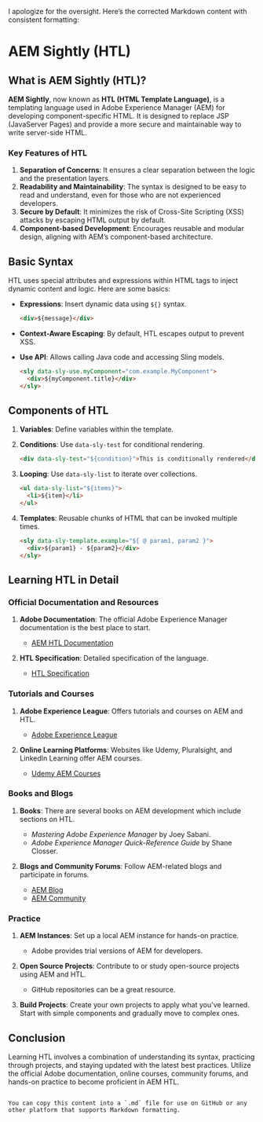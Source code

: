 I apologize for the oversight. Here’s the corrected Markdown content with consistent formatting:


# AEM Sightly (HTL)

## What is AEM Sightly (HTL)?

**AEM Sightly**, now known as **HTL (HTML Template Language)**, is a templating language used in Adobe Experience Manager (AEM) for developing component-specific HTML. It is designed to replace JSP (JavaServer Pages) and provide a more secure and maintainable way to write server-side HTML.

### Key Features of HTL

1. **Separation of Concerns**: It ensures a clear separation between the logic and the presentation layers.
2. **Readability and Maintainability**: The syntax is designed to be easy to read and understand, even for those who are not experienced developers.
3. **Secure by Default**: It minimizes the risk of Cross-Site Scripting (XSS) attacks by escaping HTML output by default.
4. **Component-based Development**: Encourages reusable and modular design, aligning with AEM’s component-based architecture.

## Basic Syntax

HTL uses special attributes and expressions within HTML tags to inject dynamic content and logic. Here are some basics:

- **Expressions**: Insert dynamic data using `${}` syntax.
  ```html
  <div>${message}</div>
  ```

- **Context-Aware Escaping**: By default, HTL escapes output to prevent XSS.
- **Use API**: Allows calling Java code and accessing Sling models.
  ```html
  <sly data-sly-use.myComponent="com.example.MyComponent">
    <div>${myComponent.title}</div>
  </sly>
  ```

## Components of HTL

1. **Variables**: Define variables within the template.
2. **Conditions**: Use `data-sly-test` for conditional rendering.
   ```html
   <div data-sly-test="${condition}">This is conditionally rendered</div>
   ```

3. **Looping**: Use `data-sly-list` to iterate over collections.
   ```html
   <ul data-sly-list="${items}">
     <li>${item}</li>
   </ul>
   ```

4. **Templates**: Reusable chunks of HTML that can be invoked multiple times.
   ```html
   <sly data-sly-template.example="${ @ param1, param2 }">
     <div>${param1} - ${param2}</div>
   </sly>
   ```

## Learning HTL in Detail

### Official Documentation and Resources

1. **Adobe Documentation**: The official Adobe Experience Manager documentation is the best place to start.
   - [AEM HTL Documentation](https://experienceleague.adobe.com/docs/experience-manager-htl/content.html?lang=en)

2. **HTL Specification**: Detailed specification of the language.
   - [HTL Specification](https://sling.apache.org/documentation/bundles/scripting/scripting-htl.html)

### Tutorials and Courses

1. **Adobe Experience League**: Offers tutorials and courses on AEM and HTL.
   - [Adobe Experience League](https://experienceleague.adobe.com/?lang=en)

2. **Online Learning Platforms**: Websites like Udemy, Pluralsight, and LinkedIn Learning offer AEM courses.
   - [Udemy AEM Courses](https://www.udemy.com/topic/adobe-experience-manager/)

### Books and Blogs

1. **Books**: There are several books on AEM development which include sections on HTL.
   - *Mastering Adobe Experience Manager* by Joey Sabani.
   - *Adobe Experience Manager Quick-Reference Guide* by Shane Closser.

2. **Blogs and Community Forums**: Follow AEM-related blogs and participate in forums.
   - [AEM Blog](https://aem4beginner.blogspot.com/)
   - [AEM Community](https://experienceleaguecommunities.adobe.com/t5/adobe-experience-manager/ct-p/adobe-experience-manager-community)

### Practice

1. **AEM Instances**: Set up a local AEM instance for hands-on practice.
   - Adobe provides trial versions of AEM for developers.
   
2. **Open Source Projects**: Contribute to or study open-source projects using AEM and HTL.
   - GitHub repositories can be a great resource.

3. **Build Projects**: Create your own projects to apply what you've learned. Start with simple components and gradually move to complex ones.

## Conclusion

Learning HTL involves a combination of understanding its syntax, practicing through projects, and staying updated with the latest best practices. Utilize the official Adobe documentation, online courses, community forums, and hands-on practice to become proficient in AEM HTL.
```

You can copy this content into a `.md` file for use on GitHub or any other platform that supports Markdown formatting.
